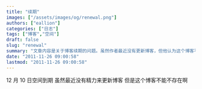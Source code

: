 ```yaml
---
title: "续期"
images: ["/assets/images/og/renewal.png"]
authors: ["eallion"]
categories: ["日志"]
tags: ["博客","空间"]
draft: false
slug: "renewal"
summary: "文章内容是关于博客续期的问题。虽然作者最近没有更新博客，但他认为这个博客不能不存在。同时，文章还提到了一些其他的信息，如 AI 摘要接口失联和 WCG2012 & 2013 活动等。"
date: "2011-11-26 09:00:58"
lastmod: "2011-11-26 09:00:58"
---
```


12 月 10 日空间到期
虽然最近没有精力来更新博客
但是这个博客不能不存在啊
